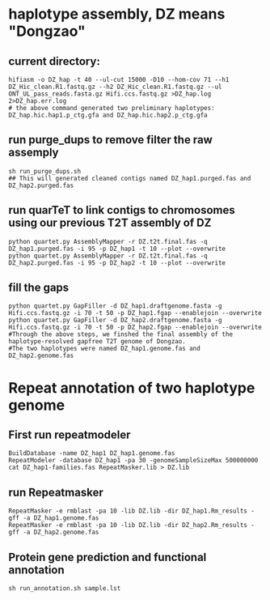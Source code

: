 # haplotype assembly, DZ means "Dongzao"

## current directory: 
```
hifiasm -o DZ_hap -t 40 --ul-cut 15000 -D10 --hom-cov 71 --h1 DZ_Hic_clean.R1.fastq.gz --h2 DZ_Hic_clean.R1.fastq.gz --ul ONT_UL_pass_reads.fasta.gz Hifi.ccs.fastq.gz >DZ_hap.log 2>DZ_hap.err.log
# the above command generated two preliminary haplotypes: DZ_hap.hic.hap1.p_ctg.gfa and DZ_hap.hic.hap2.p_ctg.gfa
```
## run purge_dups to remove filter the raw assemply
```
sh run_purge_dups.sh
## This will generated cleaned contigs named DZ_hap1.purged.fas and DZ_hap2.purged.fas
```

## run quarTeT to link contigs to chromosomes using our previous T2T assembly of DZ
```
python quartet.py AssemblyMapper -r DZ.t2t.final.fas -q DZ_hap1.purged.fas -i 95 -p DZ_hap1 -t 10 --plot --overwrite
python quartet.py AssemblyMapper -r DZ.t2t.final.fas -q DZ_hap2.purged.fas -i 95 -p DZ_hap2 -t 10 --plot --overwrite
```
## fill the gaps
```
python quartet.py GapFiller -d DZ_hap1.draftgenome.fasta -g Hifi.ccs.fastq.gz -i 70 -t 50 -p DZ_hap1.fgap --enablejoin --overwrite
python quartet.py GapFiller -d DZ_hap2.draftgenome.fasta -g Hifi.ccs.fastq.gz -i 70 -t 50 -p DZ_hap2.fgap --enablejoin --overwrite
#Through the above steps, we finshed the final assembly of the haplotype-resolved gapfree T2T genome of Dongzao.
#The two haplotypes were named DZ_hap1.genome.fas and DZ_hap2.genome.fas
```
# Repeat annotation of two haplotype genome
## First run repeatmodeler
```
BuildDatabase -name DZ_hap1 DZ_hap1.genome.fas
RepeatModeler -database DZ_hap1 -pa 30 -genomeSampleSizeMax 500000000
cat DZ_hap1-families.fas RepeatMasker.lib > DZ.lib
```
## run Repeatmasker
```
RepeatMasker -e rmblast -pa 10 -lib DZ.lib -dir DZ_hap1.Rm_results -gff -a DZ_hap1.genome.fas
RepeatMasker -e rmblast -pa 10 -lib DZ.lib -dir DZ_hap2.Rm_results -gff -a DZ_hap2.genome.fas
```

## Protein gene prediction and functional annotation
```
sh run_annotation.sh sample.lst
```
